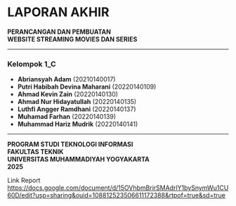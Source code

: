 # LAPORAN AKHIR  
**PERANCANGAN DAN PEMBUATAN**  
**WEBSITE STREAMING MOVIES DAN SERIES**  

---

### **Kelompok 1_C**
- **Abriansyah Adam** (20210140017)  
- **Putri Habibah Devina Maharani** (20220140109)  
- **Ahmad Kevin Zain** (20220140130)  
- **Ahmad Nur Hidayatullah** (20220140135)  
- **Luthfi Angger Ramdhani** (20220140137)  
- **Muhamad Farhan** (20220140139)  
- **Muhammad Hariz Mudrik** (20220140141)  

---

**PROGRAM STUDI TEKNOLOGI INFORMASI**  
**FAKULTAS TEKNIK**  
**UNIVERSITAS MUHAMMADIYAH YOGYAKARTA**  
**2025**  


Link Report https://docs.google.com/document/d/15OVhbmBrirSMAdrlY1bySnymWu1CU60D/edit?usp=sharing&ouid=108812523506611172388&rtpof=true&sd=true

